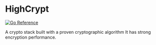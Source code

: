 # HighCrypt
[![Go Reference](https://pkg.go.dev/badge/github.com/lemon-mint/HighCrypt/highcrypto.svg)](https://pkg.go.dev/github.com/lemon-mint/HighCrypt/highcrypto)

A crypto stack built with a proven cryptographic algorithm
It has strong encryption performance.
